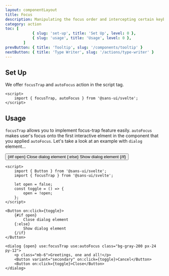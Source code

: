 ```yaml
---
layout: componentLayout
title: Focus
description: Manipulating the focus order and intercepting certain keyboard events within a component such as Modal.
category: action
toc: [
			{ slug: 'set-up', title: 'Set Up', level: 0 },
			{ slug: 'usage', title: 'Usage', level: 0 },
		]
prevButton: { title: 'Tooltip', slug: '/components/tooltip' }
nextButton: { title: 'Type Writer', slug: '/actions/type-writer' }
---
```


<script>
	import { Button, focusTrap, autoFocus } from '$lib';
	import PropertyTable from "../../../mdsvex/components/PropertyTable.svelte"
	import * as Component from "../../../mdsvex/+layout.svelte"
	import CodeBlockWrapper from "../../../mdsvex/components/CodeBlockWrapper.md"

	let open = false
	const toggle = () => {
		open = !open;
	}
</script>

## Set Up

We offer `focusTrap` and `autoFocus` action in the script tag.

<CodeBlockWrapper>

```svelte
<script>
	import { focusTrap, autoFocus } from '@sans-ui/svelte';
</script>
```

</CodeBlockWrapper>

## Usage

`focusTrap` allows you to implement focus-trap feature easily. `autoFocus` makes user's focus onto the first interactive elment in the component that you applied `autoFocus`. Let's take a look at an example with `dialog` element...

<Button on:click={toggle}>
	{#if open}
		Close dialog element
	{:else}
		Show dialog element
	{/if}
</Button>

<dialog {open} use:focusTrap use:autoFocus class="bg-gray-100 px-24 py-12 z-30">
  <p class="mb-6">Greetings, one and all!</p>
	<Button variant="secondary" on:click={toggle}>Cancel</Button>
	<Button on:click={toggle}>Close</Button>
</dialog>

<CodeBlockWrapper>

```svelte
<script>
	import { Button } from '@sans-ui/svelte';
	import { focusTrap } from '@sans-ui/svelte';

	let open = false;
	const toggle = () => {
		open = !open;
	};
</script>

<Button on:click={toggle}>
	{#if open}
		Close dialog element
	{:else}
		Show dialog element
	{/if}
</Button>

<dialog {open} use:focusTrap use:autoFocus class="bg-gray-200 px-24 py-12">
	<p class="mb-6">Greetings, one and all!</p>
	<Button variant="secondary" on:click={toggle}>Cancel</Button>
	<Button on:click={toggle}>Close</Button>
</dialog>
```

</CodeBlockWrapper>
